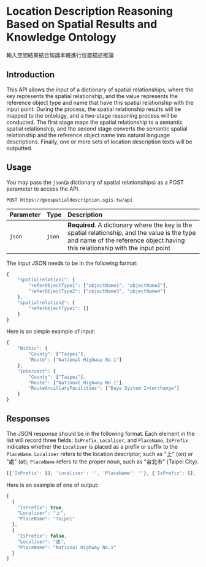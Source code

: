 # Location Description Reasoning Based on Spatial Results and Knowledge Ontology
輸入空間結果結合知識本體進行位置描述推論

## Introduction

This API allows the input of a dictionary of spatial relationships, where the key represents the spatial relationship, and the value represents the reference object type and name that have this spatial relationship with the input point. During the process, the spatial relationship results will be mapped to the ontology, and a two-stage reasoning process will be conducted. The first stage maps the spatial relationship to a semantic spatial relationship, and the second stage converts the semantic spatial relationship and the reference object name into natural language descriptions. Finally, one or more sets of location description texts will be outputted.

## Usage

You may pass the `json`(a dictionary of spatial relationships) as a POST parameter to access the API. 

```http
POST https://geospatialdescription.sgis.tw/api
```

| Parameter | Type | Description |
| :--- | :--- | :--- |
| `json` | `json` | **Required**. A dictionary where the key is the spatial relationship, and the value is the type and name of the reference object having this relationship with the input point |

The input JSON needs to be in the following format:

```javascript
{
    "spatialrelation1": {
        "referObjectType1": ["objectName1", "objectName2"],
        "referObjectType2": ["objectName3", "objectName4"]
    },
    "spatialrelation2": {
        "referObjectType1": []
    }
}
```

Here is an simple example of input:

```javascript
{
    "Within": {
        "County": ["Taipei"],
        "Route": ["National Highway No.1"]
    },
    "Intersect": {
        "County": ["Taipei"],
        "Route": ["National Highway No.1"],
        "RouteAncillaryFacilities": ["Daya System Interchange"]
    }
}
```

## Responses

The JSON response should be in the following format. Each element in the list will record three fields: `IsPrefix`, `Localiser`, and `PlaceName`. `IsPrefix` indicates whether the `Localiser` is placed as a prefix or suffix to the `PlaceName`. `Localiser` refers to the location descriptor, such as "上" (on) or "處" (at); `PlaceName` refers to the proper noun, such as "台北市" (Taipei City).

```javascript
[{'IsPrefix': [], 'Localiser': '', 'PlaceName': ''}, {'IsPrefix': [], 'Localiser': '', 'PlaceName': ''}, ...]
```

Here is an example of one of output:

```javascript
[
  {
    "IsPrefix": true,
    "Localiser": "上",
    "PlaceName": "Taipei"
  },
  {
    "IsPrefix": false,
    "Localiser": "處",
    "PlaceName": "National Highway No.1"
  }
]
```